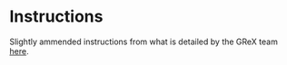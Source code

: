 # Instructions

Slightly ammended instructions from what is detailed by the GReX team [here](https://grex-telescope.github.io/software/server_setup/).
